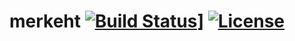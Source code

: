 # merkeht [![Build Status](https://travis-ci.org/shinra-dev/merkhet.png)](https://travis-ci.org/shinra-dev/merkhet)] [![License](http://img.shields.io/badge/license-GPL%20%28%3E=%202%29-orange.svg?style=flat)](http://www.gnu.org/licenses/gpl-2.0.html)




